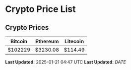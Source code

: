 # Crypto Price List

## Crypto Prices
| Bitcoin | Ethereum | Litecoin |
| ------- | -------- | -------- |
| $102229 | $3230.08 | $114.49 |
**Last Updated:** 2025-01-21 04:47 UTC
**Last Updated:** $DATE$
